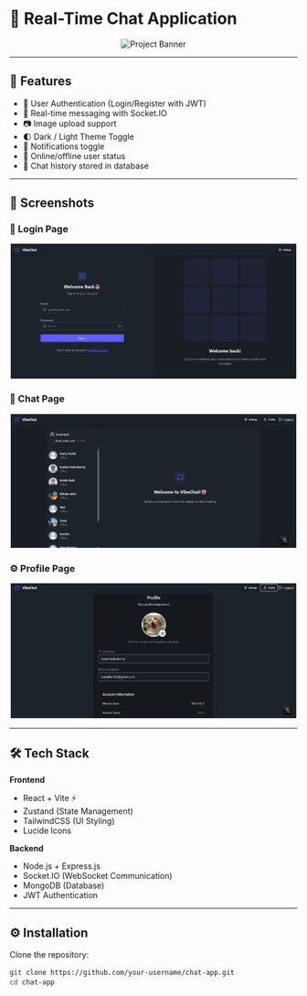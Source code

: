 # 💬 Real-Time Chat Application

<p align="center">
  <img src="./screenshots/banner.png" alt="Project Banner" width="800"/>
</p>

---

## 🚀 Features
- 🔐 User Authentication (Login/Register with JWT)
- 💬 Real-time messaging with Socket.IO
- 📷 Image upload support
- 🌓 Dark / Light Theme Toggle
- 🔔 Notifications toggle
- 👥 Online/offline user status
- 📜 Chat history stored in database

---

## 📸 Screenshots

### 🔐 Login Page
<p align="center">
  <img src="./screenshots/sign_in.png" alt="Login Page" width="500"/>
</p>

### 💬 Chat Page
<p align="center">
  <img src="./screenshots//main-app.png" alt="Chat Page" width="500"/>
</p>

### ⚙️ Profile Page
<p align="center">
  <img src="./screenshots/profile.png" alt="Profile Page" width="500"/>
</p>

---

## 🛠️ Tech Stack
**Frontend**
- React + Vite ⚡
- Zustand (State Management)
- TailwindCSS (UI Styling)
- Lucide Icons

**Backend**
- Node.js + Express.js
- Socket.IO (WebSocket Communication)
- MongoDB (Database)
- JWT Authentication

---

## ⚙️ Installation

Clone the repository:
```bash
git clone https://github.com/your-username/chat-app.git
cd chat-app
